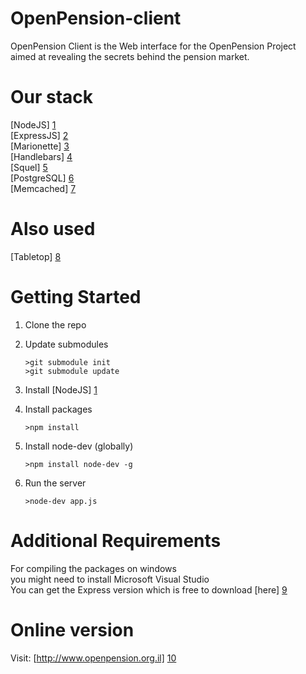 OpenPension-client
==================

OpenPension Client is the Web interface for the OpenPension Project  
aimed at revealing the secrets behind the pension market.


Our stack
=========
[NodeJS] [1]  
[ExpressJS] [2]  
[Marionette] [3]  
[Handlebars] [4]  
[Squel] [5]  
[PostgreSQL] [6]  
[Memcached] [7]

Also used
===============  
[Tabletop] [8]

Getting Started
===============
1.  Clone the repo
2.  Update submodules               
        
        >git submodule init 
        >git submodule update
3.  Install [NodeJS] [1]
4.  Install packages
        
        >npm install
5.  Install node-dev (globally)

        >npm install node-dev -g
6.  Run the server 

        >node-dev app.js

  [1]: http://nodejs.org/        "NodeJS"
  [2]: http://expressjs.com/  "ExpressJS"
  [3]: http://marionettejs.com/    "Marionette"
  [4]: http://handlebarsjs.com/ "Handlebars"
  [5]: https://hiddentao.github.io/squel/ "Squel"
  [6]: http://www.postgresql.org/download/ "PostgreSQL"
  [7]: http://memcached.org/ "Memcached"
  [8]: https://github.com/jsoma/tabletop "Tabletop"

Additional Requirements
===========

For compiling the packages on windows  
you might need to install Microsoft Visual Studio  
You can get the Express version which is free to download [here] [9]


  [9]: http://www.microsoft.com/visualstudio/eng/downloads#d-cpp-2010-express "VS Express"


Online version
===========
Visit: [http://www.openpension.org.il] [10]

  [10]: http://www.openpension.org.il
